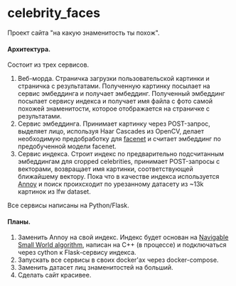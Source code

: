 # celebrity_faces
Проект сайта "на какую знаменитость ты похож". 

#### Архитектура.
Состоит из трех сервисов.
1. Веб-морда. Страничка загрузки пользовательской картинки и страничка с результатами. Полученную картинку посылает на сервис эмбеддинга и получает эмбеддинг. Полученный эмбеддинг посылает сервису индекса и получает имя файла с фото самой похожей знаменитости, которое отображается на страничке с результатами. 
2. Сервис эмбеддинга. Принимает картинку через POST-запрос, выделяет лицо, используя Haar Cascades из OpenCV, делает необходимую предобработку для [facenet](https://github.com/davidsandberg/facenet) и считает эмбеддинг по предобученной модели facenet. 
3. Сервис индекса. Строит индекс по предварительно подсчитанным эмбеддингам для cropped celebrities, принимает POST-запросы с векторами, возвращает имя картинки, соответствующей ближайшему вектору. Пока что в качестве индекса используется [Annoy](https://github.com/spotify/annoy) и поиск проихсходит по урезанному датасету из ~13k картинок из lfw dataset.

Все сервисы написаны на Python/Flask.

#### Планы.
1. Заменить Annoy на свой индекс. Индекс будет основан на [Navigable Small World algorithm](https://publications.hse.ru/mirror/pubs/share/folder/x5p6h7thif/direct/128296059), написан на C++ (в процессе) и подключаться через cython к Flask-сервису индекса. 
2. Запускать все сервисы в своих docker'ах через docker-compose.
3. Заменить датасет лиц знаменитостей на больший.
4. Сделать сайт красивее.